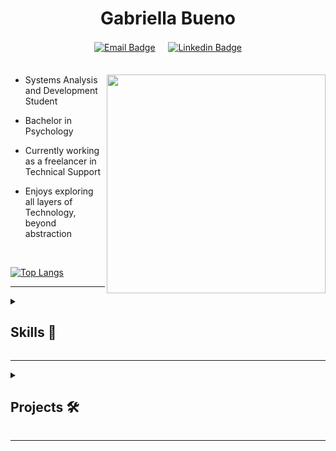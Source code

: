 
<div align="center">

  # Gabriella Bueno  
  
  [![Email Badge](https://img.shields.io/badge/MAIL-2d314a?style=for-the-badge)](mailto:gabriellacbueno@outlook.com) 
  ㅤ [![Linkedin Badge](https://img.shields.io/badge/LINKEDIN-2d314a?style=for-the-badge)](https://www.linkedin.com/in/gabriella-c-bueno)  
ㅤㅤㅤㅤㅤ ㅤㅤㅤㅤㅤ  ㅤㅤ
</div>

<a href="https://github.com/gabriellabueno">
 
 <img src="https://64.media.tumblr.com/32ab172f67f905f84204592c8a705e9d/tumblr_n72ytbDFFE1qza1qzo1_500.gif" min-width="350px" max-width="350px" width="350" align="right">
 
</a>

- Systems Analysis and Development Student  
  
- Bachelor in Psychology  

- Currently working as a freelancer in Technical Support

- Enjoys exploring all layers of Technology, beyond abstraction

<br>
 
[![Top Langs](https://github-readme-stats.vercel.app/api/top-langs/?username=gabriellabueno&layout=donut&theme=tokyonight)](https://github.com/gabriellabueno/github-readme-stats)

---

<details>
  <summary><h2> Skills 💪 </h2></summary>

   ### Front-End
    
   [![HTML](https://img.shields.io/badge/HTML-CA4245?style=for-the-badge&logo=html5&logoColor=white)](https://html.spec.whatwg.org) 
   [![CSS](https://img.shields.io/badge/CSS-0769AD?style=for-the-badge&logo=css3&logoColor=white)](https://www.w3.org/TR/css3-roadmap/) 
   [![JavaScript](https://img.shields.io/badge/JavaScript-FCC624?style=for-the-badge&logo=javascript&logoColor=323330&)](https://ecma-international.org/publications-and-standards/standards/ecma-262/)
   
   ### Programming Languages
   
   [![C](https://img.shields.io/badge/-2d2e30?style=for-the-badge&logo=C&logoColor=white)](https://www.open-std.org/jtc1/sc22/wg14/) 
   [![C++](https://img.shields.io/badge/%2B%2B-00599C?style=for-the-badge&logo=c&logoColor=white)](https://dotnet.microsoft.com/pt-br/languages/csharp)
   [![Java](https://img.shields.io/badge/Java-%23C71D23?style=for-the-badge&logo=coffeescript&logoColor=white&)](https://www.java.com/pt-BR/)
   
   ### Other Technologies
   
   ![MySQL](https://img.shields.io/badge/mysql-4479A1.svg?style=for-the-badge&logo=mysql&logoColor=white) 
   [![Git](https://img.shields.io/badge/git-%23fc4c2c.svg?style=for-the-badge&logo=git&logoColor=white)](https://git-scm.com/) 
   [![Linux](https://img.shields.io/badge/Linux-black?style=for-the-badge&logo=linux&logoColor=white)](https://www.linuxfoundation.org/) 
   [![Arduino](https://img.shields.io/badge/-Arduino-018c91?style=for-the-badge&logo=Arduino&logoColor=white)](https://www.arduino.cc)
  
</details>

---

<details>
  <summary><h2> Projects 🛠️ </h2></summary>

[![IT Archive GitBook](https://github-readme-stats.vercel.app/api/pin/?username=gabriellabueno&repo=ARQUIVO-TI&theme=tokyonight)](https://gcbueno.gitbook.io/it-archive) 
[![Controle de Acesso](https://github-readme-stats.vercel.app/api/pin/?username=gabriellabueno&repo=controle-de-acesso&theme=tokyonight)](https://github.com/gabriellabueno/controle-de-acesso/) 
  
[![APP Saúde em Dia](https://github-readme-stats.vercel.app/api/pin/?username=gabriellabueno&repo=saude-em-dia&theme=tokyonight)](https://github.com/gabriellabueno/saude-em-dia/) 
[![APP Event Track](https://github-readme-stats.vercel.app/api/pin/?username=gabriellabueno&repo=controle-presenca-eventos&theme=tokyonight)](https://github.com/gabriellabueno/controle-presenca-eventos/)


[![Spotify Landing Page](https://github-readme-stats.vercel.app/api/pin/?username=gabriellabueno&repo=spotify-home&theme=tokyonight)](https://github.com/gabriellabueno/spotify-imersao-alura/) 
[![Cat Jump](https://github-readme-stats.vercel.app/api/pin/?username=gabriellabueno&repo=cat-jump&theme=tokyonight)](https://github.com/gabriellabueno/cat-jump) 

</details>

***
 
